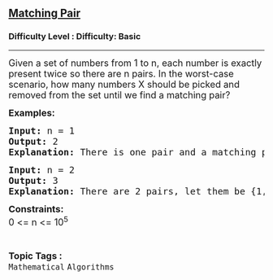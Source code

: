 <h2><a href="https://www.geeksforgeeks.org/problems/matching-pair5320/1?page=4&difficulty=Basic&status=unsolved&sortBy=submissions">Matching Pair</a></h2><h3>Difficulty Level : Difficulty: Basic</h3><hr><div class="problems_problem_content__Xm_eO"><p><span style="font-size: 18px;">Given a set of numbers from 1 to n, each number is exactly present twice so there are n pairs. In the worst-case scenario, how many numbers X should be picked and removed from the set until we find a matching pair?</span></p>
<p><span style="font-size: 18px;"><strong>Examples:</strong></span></p>
<pre><span style="font-size: 18px;"><strong>Input: </strong>n = 1
<strong>Output: </strong>2
<strong>Explanation: </strong>There is one pair and a matching pair can be extracted in 2 Draws.
</span></pre>
<pre><span style="font-size: 18px;"><strong>Input: </strong>n = 2
<strong>Output: </strong>3
<strong>Explanation:</strong> There are 2 pairs, let them be {1,2,1,2} and a matching pair will be made in 3 draws.
</span></pre>
<p><span style="font-size: 18px;"><strong>Constraints:</strong><br>0 &lt;= n &lt;= 10<sup>5</sup></span></p></div><br><p><span style=font-size:18px><strong>Topic Tags : </strong><br><code>Mathematical</code>&nbsp;<code>Algorithms</code>&nbsp;